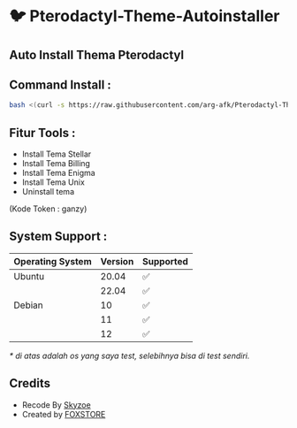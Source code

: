 # :bird: Pterodactyl-Theme-Autoinstaller



## Auto Install Thema Pterodactyl

## Command Install :

```bash
bash <(curl -s https://raw.githubusercontent.com/arg-afk/Pterodactyl-Theme-Autoinstaller/main/install.sh))
```

## Fitur Tools :

- Install Tema Stellar
- Install Tema Billing
- Install Tema Enigma
- Install Tema Unix
- Uninstall tema

 (Kode Token : ganzy)

## System Support :

| Operating System | Version | Supported          |
| ---------------- | ------- | ------------------ |
| Ubuntu           | 20.04   | :white_check_mark: |
|                  | 22.04   | :white_check_mark: |
| Debian           | 10      | :white_check_mark: |
|                  | 11      | :white_check_mark: |
|                  | 12      | :white_check_mark: |

_\* di atas adalah os yang saya test, selebihnya bisa di test sendiri._

## Credits 
- Recode By [ Skyzoe ](https://github.com/fuckyouhellna)
- Created by [ FOXSTORE ](https://github.com/Foxstoree)
